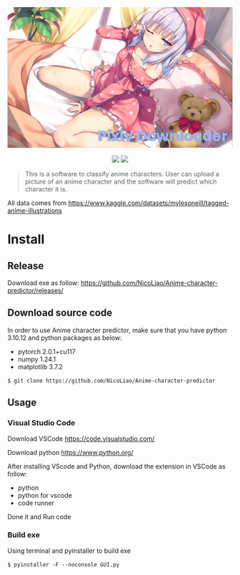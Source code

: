 
<p align=center>
<img target = "banner" src="https://github.com/NicoLiao/Pixiv-Downloader/blob/main/img/banner.png?raw=true">
</p>

<p align=center>
<a target="badge" href="https://github.com/NicoLiao/Pixiv-Downloader" title="python version"><img src="https://img.shields.io/badge/python-v3.10.12-blue"></a>
<a target="badge" href="https://github.com/NicoLiao/Pixiv-Downloader" title="windows badge"><img src="https://img.shields.io/badge/Windows-0078D6?style=for-the-badge&logo=windows&logoColor=white" width=85/></a>  
</p>

>This is a software to classify anime characters. User can upload a picture of an anime character and the software will predict which character it is.

All data comes from https://www.kaggle.com/datasets/mylesoneill/tagged-anime-illustrations

# Install
## Release 
Download exe as follow: https://github.com/NicoLiao/Anime-character-predictor/releases/


## Download source code
In order to use Anime character predictor, make sure that you have python 3.10.12 and python packages as below:

* pytorch 2.0.1+cu117
* numpy 1.24.1
* matplotlib 3.7.2

```
$ git clone https://github.com/NicoLiao/Anime-character-predictor
```
## Usage
### Visual Studio Code
Download VSCode https://code.visualstudio.com/

Download python https://www.python.org/

After installing VScode and Python, download the extension in VSCode as follow:
* python
* python for vscode
* code runner

Done it and Run code

### Build exe
Using terminal and pyinstaller to build exe
```
$ pyinstaller -F --noconsole GUI.py 
```
